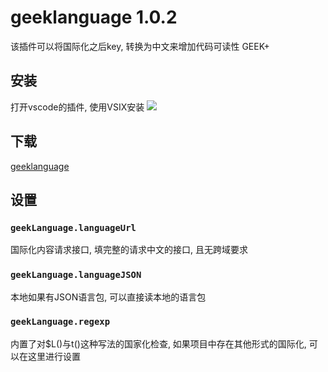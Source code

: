 # geeklanguage 1.0.2
该插件可以将国际化之后key, 转换为中文来增加代码可读性
GEEK+

## 安装
打开vscode的插件, 使用VSIX安装
![](https://github.com/mtshen/geeklanguage/geek.png)

## 下载
[geeklanguage](https://github.com/mtshen/geeklanguage/geeklanguage-1.0.2.vsix)

## 设置
### `geekLanguage.languageUrl`
国际化内容请求接口, 填完整的请求中文的接口, 且无跨域要求

### `geekLanguage.languageJSON`
本地如果有JSON语言包, 可以直接读本地的语言包

### `geekLanguage.regexp`
内置了对$L()与t()这种写法的国家化检查, 如果项目中存在其他形式的国际化, 可以在这里进行设置
